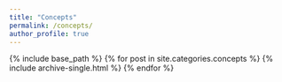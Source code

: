 ```yaml
---
title: "Concepts"
permalink: /concepts/
author_profile: true
---
```

{% include base_path %}
  {% for post in site.categories.concepts %}
    {% include archive-single.html %}
  {% endfor %}
